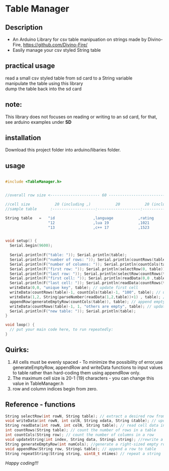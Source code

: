 # Table Manager

## Description
- An Arduino Library for csv table manipuation on strings made by Divino-Fire, https://github.com/Divino-Fire/
- Easily manage your csv styled String table



## practical usage
read a small csv styled table from sd card to a String variable  
manipulate the table using this library  
dump the table back into the sd card

## note:
This library does not focuses on reading or writing to an sd card, for that, see arduino examples under **SD**

## installation
Download this project folder into arduino/libaries folder.

## usage
```c++

#include <TableManager.h>


//overall row size <---------------------- 60 ---------------------------------->

//cell size           20 (including ,)           20           20 (including \n) 
//sample table      :-------------------:-------------------:-------------------

String table   =   "id                 ,language           ,rating             \n"
                   "12                 ,lua 19             ,1021               \n" 
                   "13                 ,c++ 17             ,1523               \n";


void setup() {
  Serial.begin(9600);
  
  Serial.println(F("table: ")); Serial.println(table); 
  Serial.println(F("number of rows: ")); Serial.println(countRows(table));
  Serial.println(F("number of columns: ")); Serial.println(countCols(table));
  Serial.println(F("first row: ")); Serial.println(selectRow(0, table));
  Serial.println(F("last row: ")); Serial.println(selectRow(countRows(table)-1, table));
  Serial.println(F("first cell: ")); Serial.println(readData(0,0 ,table));
  Serial.println(F("last cell: ")); Serial.println(readData(countRows(table)-1, countCols(table)-1, table));
  writeData(0,0, "unique key", table); // update first cell
  writeData(countRows(table)-1, countCols(table)-1, "100", table); // update last cell
  writeData(1,2, String(parseNumber(readData(1,2,table))+1) , table); // increment value of cell 1,2
  appendRow(generateEmptyRow(countCols(table)), table); // append empty row to table
  writeData(countRows(table)-1, 1, "others are empty", table); // update middle cell in last column
  Serial.println(F("new table: ")); Serial.println(table);
}

void loop() {
  // put your main code here, to run repeatedly:
}

```

## Quirks:
 1. All cells must be evenly spaced - To minimize the possibility of error,use generateEmptyRow, appendRow and writeData functions to input values to table rather than hard-coding them using appendRow only.
 2. The maximum cell size is 20-1 (19) characters - you can change this value in TableManager.h
 3. row and column indices begin from zero.
 
## Reference - functions
```c++
String selectRow(int rowN, String table); // extract a desired row from a table --> see example of how table must be
void writeData(int rowN, int colN, String xdata, String &table); // update cell data in a table
String readData(int rowN, int colN, String table); // read cell data in a table
int countRows(String table); // count the number of rows in a table
int countCols(String row); // count the number of columns in a row
void updateString(int index, String data, String& string); //rewrite a portion of a string from a desired index
String generateEmptyRow(int numCols); //generate a right-sized empty row
void appendRow(String row, String& table); // append a row to table
String repeatString(String string, uint8_t ntimes) // repeat a string
```

*Happy coding!!!*
